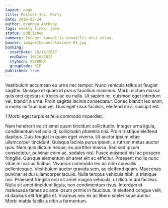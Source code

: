 ```yaml
---
layout: page
title: Restore Inc. Party
date: 2016-05-24
author: Brandon Anthony
tags: weekly links, java
status: published
summary: Integer convallis convallis nisi vitae.
banner: images/banner/leisure-03.jpg
booking:
  startDate: 10/11/2017
  endDate: 10/16/2017
  ctyhocn: ASTORHX
  groupCode: RIP
published: true
---
```

Vestibulum accumsan eu urna nec tempor. Nunc vehicula tellus at feugiat sagittis. Quisque et quam id purus faucibus maximus. Morbi dictum massa quis orci egestas ultricies ac eu nulla. Ut sapien mi, euismod eget interdum vel, blandit a urna. Proin sagittis lacinia consectetur. Donec blandit leo enim, a mollis mi faucibus vel. Duis eget risus facilisis, eleifend mi a, suscipit est.

1 Morbi eget turpis et felis commodo imperdiet.

Nam hendrerit ex sit amet quam tincidunt sollicitudin. Integer urna ligula, condimentum vel odio id, sollicitudin pharetra nisi. Proin tristique eleifend dapibus. Duis feugiat in quam eget viverra. Ut auctor ipsum vitae ullamcorper tincidunt. Quisque lacinia purus ipsum, a rutrum metus auctor quis. Nam quis dictum neque, eu porttitor massa. Sed sed ipsum consectetur, pulvinar enim ac, sodales nisl. Fusce euismod nisl ac posuere fringilla. Quisque elementum sit amet elit ac efficitur. Praesent mollis nunc vitae mi varius finibus. Vivamus commodo leo ac nibh convallis pellentesque.
Vestibulum auctor gravida sem, ac eleifend quam. Maecenas pulvinar at dui ullamcorper iaculis. Nulla tempus vehicula nibh, a tristique nisi. Praesent fringilla orci sit amet magna vehicula, ut dictum dui facilisis. Nulla sit amet tincidunt ligula, non condimentum risus. Interdum et malesuada fames ac ante ipsum primis in faucibus. In eleifend congue velit, id dapibus elit fringilla et. Vivamus nec ex ac libero scelerisque auctor. Morbi mattis facilisis nibh a fermentum.

